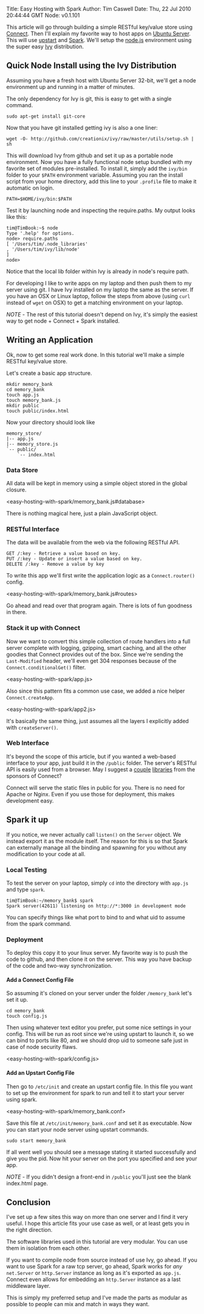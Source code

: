 Title: Easy Hosting with Spark
Author: Tim Caswell
Date: Thu, 22 Jul 2010 20:44:44 GMT
Node: v0.1.101

This article will go through building a simple RESTful key/value store using [Connect][].  Then I'll explain my favorite way to host apps on [Ubuntu Server][].  This will use [upstart][] and [Spark][].  We'll setup the [node.js][] environment using the super easy [Ivy][] distribution.

## Quick Node Install using the Ivy Distribution

Assuming you have a fresh host with Ubuntu Server 32-bit, we'll get a node environment up and running in a matter of minutes.

The only dependency for Ivy is git, this is easy to get with a single command.

    sudo apt-get install git-core

Now that you have git installed getting ivy is also a one liner:

    wget -O- http://github.com/creationix/ivy/raw/master/utils/setup.sh | sh

This will download Ivy from github and set it up as a portable node environment.  Now you have a fully functional node setup bundled with my favorite set of modules pre-installed.  To install it, simply add the `ivy/bin` folder to your `$PATH` environment variable. Assuming you ran the install script from your home directory, add this line to your `.profile` file to make it automatic on login.

    PATH=$HOME/ivy/bin:$PATH

Test it by launching node and inspecting the require.paths.  My output looks like this:

    tim@TimBook:~$ node
    Type '.help' for options.
    node> require.paths
    [ '/Users/tim/.node_libraries'
    , '/Users/tim/ivy/lib/node'
    ]
    node> 

Notice that the local lib folder within Ivy is already in node's require path.

For developing I like to write apps on my laptop and then push them to my server using git.  I have Ivy installed on my laptop the same as the server.  If you have an OSX or Linux laptop, follow the steps from above (using `curl` instead of `wget` on OSX) to get a matching environment on your laptop.

*NOTE* - The rest of this tutorial doesn't depend on Ivy, it's simply the easiest way to get node + Connect + Spark installed.

## Writing an Application

Ok, now to get some real work done.  In this tutorial we'll make a simple RESTful key/value store.

Let's create a basic app structure.

    mkdir memory_bank
    cd memory_bank
    touch app.js
    touch memory_bank.js
    mkdir public
    touch public/index.html

Now your directory should look like 

    memory_store/
    |-- app.js
    |-- memory_store.js
    `-- public/
        `-- index.html

### Data Store

All data will be kept in memory using a simple object stored in the global closure.

<easy-hosting-with-spark/memory_bank.js#database>

There is nothing magical here, just a plain JavaScript object.

### RESTful Interface

The data will be available from the web via the following RESTful API.

    GET /:key - Retrieve a value based on key.
    PUT /:key - Update or insert a value based on key.
    DELETE /:key - Remove a value by key

To write this app we'll first write the application logic as a `Connect.router()` config.

<easy-hosting-with-spark/memory_bank.js#routes>

Go ahead and read over that program again.  There is lots of fun goodness in there.

### Stack it up with Connect

Now we want to convert this simple collection of route handlers into a full server complete with logging, gzipping, smart caching, and all the other goodies that Connect provides out of the box.  Since we're sending the `Last-Modified` header, we'll even get 304 responses because of the `Connect.conditionalGet()` filter.

<easy-hosting-with-spark/app.js>

Also since this pattern fits a common use case, we added a nice helper `Connect.createApp`.

<easy-hosting-with-spark/app2.js>

It's basically the same thing, just assumes all the layers I explicitly added with `createServer()`.


### Web Interface

It's beyond the scope of this article, but if you wanted a web-based interface to your app, just build it in the `/public` folder.  The server's RESTful API is easily used from a browser.  May I suggest a [couple][] [libraries][] from the sponsors of Connect?

Connect will serve the static files in public for you.  There is no need for Apache or Nginx.  Even if you use those for deployment, this makes development easy.

## Spark it up

If you notice, we never actually call `listen()` on the `Server` object.  We instead export it as the module itself.  The reason for this is so that Spark can externally manage all the binding and spawning for you without any modification to your code at all.

### Local Testing

To test the server on your laptop, simply `cd` into the directory with `app.js` and type `spark`.

    tim@TimBook:~/memory_bank$ spark
    Spark server(42611) listening on http://*:3000 in development mode

You can specify things like what port to bind to and what uid to assume from the spark command.

### Deployment

To deploy this copy it to your linux server.  My favorite way is to push the code to github, and then clone it on the server.  This way you have backup of the code and two-way synchronization.

#### Add a Connect Config File

So assuming it's cloned on your server under the folder `/memory_bank` let's set it up.

    cd memory_bank
    touch config.js

Then using whatever text editor you prefer, put some nice settings in your config. This will be run as root since we're using upstart to launch it, so we can bind to ports like 80, and we should drop uid to someone safe just in case of node security flaws.

<easy-hosting-with-spark/config.js>

#### Add an Upstart Config File

Then go to `/etc/init` and create an upstart config file.  In this file you want to set up the environment for spark to run and tell it to start your server using spark.

<easy-hosting-with-spark/memory_bank.conf>

Save this file at `/etc/init/memory_bank.conf` and set it as executable.  Now you can start your node server using upstart commands.

    sudo start memory_bank

If all went well you should see a message stating it started successfully and give you the pid.  Now hit your server on the port you specified and see your app.  

*NOTE* - If you didn't design a front-end in `/public` you'll just see the blank index.html page.

## Conclusion

I've set up a few sites this way on more than one server and I find it very useful.  I hope this article fits your use case as well, or at least gets you in the right direction.

The software libraries used in this tutorial are very modular.  You can use them in isolation from each other.

If you want to compile node from source instead of use Ivy, go ahead.  If you want to use Spark for a raw tcp server, go ahead, Spark works for *any* `net.Server` or `http.Server` instance as long as it's exported as `app.js`.  Connect even allows for embedding an `http.Server` instance as a last middleware layer.

This is simply my preferred setup and I've made the parts as modular as possible to people can mix and match in ways they want.

[Connect]: http://senchalabs.github.com/connect/
[Ubuntu Server]: http://www.ubuntu.com/server
[upstart]: http://upstart.ubuntu.com/getting-started.html
[Spark]: http://github.com/senchalabs/spark
[node.js]: http://nodejs.org/
[Ivy]: http://github.com/creationix/ivy
[couple]: http://www.sencha.com/products/touch/
[libraries]: http://www.sencha.com/products/js/